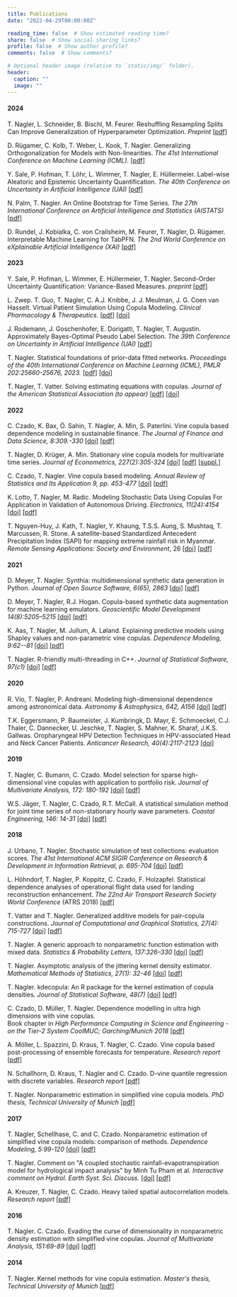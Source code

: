 ```yaml
---
title: Publications
date: "2022-04-29T00:00:00Z"

reading_time: false  # Show estimated reading time?
share: false  # Show social sharing links?
profile: false  # Show author profile?
comments: false  # Show comments?

# Optional header image (relative to `static/img/` folder).
header:
  caption: ""
  image: ""
---
```


#### 2024

T. Nagler, L. Schneider, B. Bischl, M. Feurer. 
Reshuffling Resampling Splits Can Improve Generalization of Hyperparameter Optimization. *Preprint*
[[pdf]](https://arxiv.org/abs/2405.15393)

D. Rügamer, C. Kolb, T. Weber, L. Kook, T. Nagler.
Generalizing Orthogonalization for Models with Non-linearities.
*The 41st International Conference on Machine Learning (ICML)*. [[pdf]](https://arxiv.org/abs/2405.02475)

Y. Sale, P. Hofman, T. Löhr, L. Wimmer, T. Nagler, E. Hüllermeier. Label-wise Aleatoric and Epistemic Uncertainty Quantification.
*The 40th Conference on Uncertainty in Artificial Intelligence (UAI)*
[[pdf]](http://arxiv.org/abs/2406.02354)

N. Palm, T. Nagler.
An Online Bootstrap for Time Series. *The 27th International Conference on Artificial Intelligence and Statistics (AISTATS)*
[[pdf]](https://arxiv.org/abs/2310.19683)

D. Rundel, J. Kobialka, C. von Crailsheim, M. Feurer, T. Nagler, D. Rügamer. Interpretable Machine Learning for TabPFN. *The 2nd World Conference on eXplainable Artificial Intelligence (XAI)* [[pdf]](https://arxiv.org/abs/2403.10923)


#### 2023

Y. Sale, P. Hofman, L. Wimmer, E. Hüllermeier, T. Nagler. Second-Order Uncertainty Quantification: Variance-Based Measures. *preprint* [[pdf]](https://arxiv.org/abs/2401.00276)

L. Zwep. T. Guo, T. Nagler, C. A.J. Knibbe, J. J. Meulman, J. G. Coen van Hasselt. Virtual Patient Simulation Using Copula Modeling. 
*Clinical Pharmacology & Therapeutics.* [[pdf]](https://ascpt.onlinelibrary.wiley.com/doi/epdf/10.1002/cpt.3099)  [[doi]](https://doi.org/10.1002/cpt.3099)

J. Rodemann, J. Goschenhofer, E. Dorigatti, T. Nagler, T. Augustin. 
Approximately Bayes-Optimal Pseudo Label Selection. *The 39th Conference on Uncertainty in Artificial Intelligence (UAI)* [[pdf]](https://arxiv.org/abs/2302.08883)  

T. Nagler. Statistical foundations of prior-data fitted
networks. *Proceedings of the 40th International Conference on Machine Learning (ICML), PMLR 202:25660-25676, 2023.* [[pdf]](https://arxiv.org/abs/2305.11097)  [[doi]](https://proceedings.mlr.press/v202/nagler23a.html)

T. Nagler, T. Vatter. Solving estimating equations with copulas.
*Journal of the American Statistical Association (to appear)* [[pdf]](http://arxiv.org/abs/1801.10576) [[doi]](https://www.tandfonline.com/doi/full/10.1080/01621459.2023.2177545)


#### 2022

C. Czado, K. Bax, Ö. Sahin, T. Nagler, A. Min, S. Paterlini.
Vine copula based dependence modeling in sustainable finance.
*The Journal of Finance and Data Science, 8:309.-330* [[doi]](https://doi.org/10.1016/j.jfds.2022.11.003) [[pdf]](https://reader.elsevier.com/reader/sd/pii/S2405918822000162?token=E8BFC7734FEAFD473AB3B49A88D7AEE3AC94D5D7446909CF12D61785F5DFB6F1A4479A2D3786AA7A5A8EB2C209E8B574&originRegion=eu-west-1&originCreation=20221117161144)

T. Nagler, D. Krüger, A. Min.
Stationary vine copula models for multivariate time series. 
*Journal of Econometrics, 227(2):305-324* [[doi]](https://www.sciencedirect.com/science/article/pii/S0304407621003043) [[pdf]](https://www.sciencedirect.com/science/article/pii/S0304407621003043/pdfft?md5=e36d67f4b050cf9813f5fdbe51578b08&pid=1-s2.0-S0304407621003043-main.pdf)  [[suppl.]](https://ars.els-cdn.com/content/image/1-s2.0-S0304407621003043-mmc1.pdf)

C. Czado, T. Nagler.
Vine copula based modeling. 
*Annual Review of Statistics and Its Application 9, pp. 453-477* [[doi]](http://www.annualreviews.org/eprint/DMMEJGSBDRJ8NQIM3CVY/full/10.1146/annurev-statistics-040220-101153) [[pdf]](../vine-arisa.pdf)

K. Lotto, T. Nagler, M. Radic.
Modeling Stochastic Data Using Copulas For Application in Validation of Autonomous Driving. *Electronics, 11(24):4154* [[doi]](https://www.mdpi.com/2079-9292/11/24/4154) [[pdf]](https://www.mdpi.com/2079-9292/11/24/4154/pdf) 

T. Nguyen-Huy, J. Kath, T. Nagler, Y. Khaung, T.S.S. Aung, S. Mushtaq, T. Marcussen, R. Stone. 
A satellite-based Standardized Antecedent Precipitation Index (SAPI) for mapping extreme rainfall risk in Myanmar. 
*Remote Sensing Applications: Society and Environment*, 26 [[doi]](https://doi.org/10.1016/j.rsase.2022.100733) [[pdf]](https://pure.tudelft.nl/ws/files/117912721/1_s2.0_S2352938522000416_main.pdf)



#### 2021

D. Meyer, T. Nagler. 
Synthia: multidimensional synthetic data generation in Python. 
*Journal of Open Source Software, 6(65), 2863* [[doi]](https://joss.theoj.org/papers/10.21105/joss.02863) [[pdf]](https://joss.theoj.org/papers/10.21105/joss.02863) 

D. Meyer, T. Nagler, R.J. Hogan. 
Copula-based synthetic data augmentation for machine learning emulators.
*Geoscientific Model Development 14(8):5205–5215*  [[doi]](https://gmd.copernicus.org/articles/14/5205/2021/)  [[pdf]](https://arxiv.org/abs/2012.09037)  

K. Aas, T. Nagler, M. Jullum, A. Løland.
Explaining predictive models using Shapley values and non-parametric vine copulas. 
*Dependence Modeling, 9:62--81* [[doi]](https://doi.org/10.1515/demo-2021-0103) [[pdf]](https://doi.org/10.1515/demo-2021-0103)


T. Nagler.
R-friendly multi-threading in C++.
_Journal of Statistical Software, 97(c1)_  [[doi]](<https://www.jstatsoft.org/article/view/v097c01>) [[pdf]](https://www.jstatsoft.org/article/view/v097c01)  

#### 2020

R. Vio, T. Nagler, P. Andreani. 
Modeling high-dimensional dependence among astronomical data. 
*Astronomy & Astrophysics, 642, A156* [[doi]](<https://www.aanda.org/articles/aa/abs/2020/10/aa38585-20/aa38585-20.html>) [[pdf]](https://www.aanda.org/articles/aa/pdf/2020/10/aa38585-20.pdf)

T.K. Eggersmann,  P. Baumeister, J. Kumbringk, D. Mayr, E. Schmoeckel, C.J. Thaler, C. Dannecker,  U. Jeschke, T. Nagler, S. Mahner,  K. Sharaf, J.K.S. Gallwas.
Oropharyngeal HPV Detection Techniques in HPV-associated Head and Neck Cancer Patients.
*Anticancer Research, 40(4):2117-2123* [[doi]](<https://www.ncbi.nlm.nih.gov/pubmed/32234904?dopt=Abstract>)

#### 2019

T. Nagler, C. Bumann, C. Czado. 
Model selection for sparse high-dimensional vine copulas with application to portfolio risk.
*Journal of Multivariate Analysis, 172: 180-192* 
[[doi]](https://doi.org/10.1016/j.jmva.2019.03.004) [[pdf]](https://arxiv.org/abs/1801.09739)  

W.S. Jäger, T. Nagler, C. Czado, R.T. McCall.
A statistical simulation method for joint time series of non-stationary hourly wave parameters. 
*Coastal Engineering, 146: 14-31* [[doi]](https://www.sciencedirect.com/science/article/pii/S0378383918301777) [[pdf]](http://arxiv.org/abs/1810.12389) 

#### 2018

J. Urbano, T. Nagler.
Stochastic simulation of test collections: evaluation scores.
*The 41st International ACM SIGIR Conference on Research & Development in Information Retrieval, p. 695-704* 
[[doi]](https://dl.acm.org/citation.cfm?doid=3209978.3210043) [[pdf]](http://julian-urbano.info/files/publications/065-stochastic-simulation-test-collections-evaluation-scores.pdf) 

L. Höhndorf, T. Nagler, P. Koppitz, C. Czado, F. Holzapfel. 
Statistical dependence analyses of operational flight data used for landing reconstruction enhancement.
 *The 22nd Air Transport Research Society World Conference* (ATRS 2018) [[pdf]](https://arxiv.org/pdf/2206.09809.pdf)

T. Vatter and T. Nagler.
Generalized additive models for pair-copula constructions.
*Journal of Computational and Graphical Statistics, 27(4): 715-727* [[doi]](https://www.tandfonline.com/doi/full/10.1080/10618600.2018.1451338) [[pdf]](https://arxiv.org/abs/1608.01593) 

T. Nagler. 
A generic approach to nonparametric function estimation with mixed data.
*Statistics & Probability Letters, 137:326–330* 
[[doi]](https://www.sciencedirect.com/science/article/pii/S0167715218300853) [[pdf]](https://arxiv.org/abs/1704.07457)  

T. Nagler. 
Asymptotic analysis of the jittering kernel density estimator.
*Mathematical Methods of Statistics, 27(1): 32-46* 
[[doi]](https://link.springer.com/article/10.3103/S1066530718010027) [[pdf]](https://arxiv.org/abs/1705.05431) 

T. Nagler. 
kdecopula: An R package for the kernel estimation of copula densities.
*Journal of Statistical Software, 48(7)* 
[[doi]](https://www.jstatsoft.org/article/view/v084i07) [[pdf]](hhttps://www.jstatsoft.org/index.php/jss/article/view/v084i07/1211) 

C. Czado, D. Müller, T. Nagler. 
Dependence modelling in ultra high dimensions with vine copulas.   
Book chapter in *High Performance Computing in Science and Engineering - on the Tier-2 System CoolMUC; Garching/Munich 2018* [[pdf]](https://mediatum.ub.tum.de/doc/1439506/1439506.pdf) 

A. Möller, L. Spazzini, D. Kraus, T. Nagler, C. Czado. 
Vine copula based post-processing of ensemble forecasts for temperature.
*Research report* [[pdf]](http://arxiv.org/abs/1811.02255) 

N. Schallhorn, D. Kraus, T. Nagler and C. Czado. 
D-vine quantile regression with discrete variables.
*Research report* [[pdf]](http://arxiv.org/abs/1705.08310)


T. Nagler.
Nonparametric estimation in simplified vine copula models.
*PhD thesis, Technical University of Munich* [[pdf]](http://mediatum.ub.tum.de/node?id=1447138)  

#### 2017



T. Nagler, Schellhase, C. and C. Czado.
Nonparametric estimation of simplified vine copula models: comparison of methods.
*Dependence Modeling, 5:99-120* 
[[doi]](https://www.degruyter.com/view/j/demo.2017.5.issue-1/demo-2017-0007/demo-2017-0007.xml) [[pdf]](https://www.degruyter.com/document/doi/10.1515/demo-2017-0007/pdf)


T. Nagler.
Comment on "A coupled stochastic rainfall-evapotranspiration model for
hydrological impact analysis" by Minh Tu Pham et al. 
*Interactive comment on Hydrol. Earth Syst. Sci. Discuss.* 
[[doi]](http://www.hydrol-earth-syst-sci-discuss.net/hess-2017-161/hess-2017-161-RC1.pdf) [[pdf]](http://www.hydrol-earth-syst-sci-discuss.net/hess-2017-161/hess-2017-161-RC1-supplement.pdf) 

A. Kreuzer, T. Nagler, C. Czado. Heavy tailed spatial autocorrelation models.
*Research report* [[pdf]](https://arxiv.org/abs/1707.03165)


#### 2016

T. Nagler. C. Czado.
Evading the curse of dimensionality in nonparametric density estimation with simplified vine copulas.
*Journal of Multivariate Analysis, 151:69-89* 
[[doi]](http://www.sciencedirect.com/science/article/pii/S0047259X16300471)  [[pdf]](https://arxiv.org/abs/1503.03305)  


#### 2014


T. Nagler. Kernel methods for vine copula estimation.
*Master's thesis, Technical University of Munich* [[pdf]](https://mediatum.ub.tum.de/node?id=1231221)  
